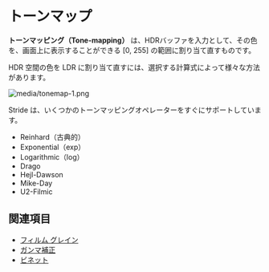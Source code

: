 # トーンマップ

**トーンマッピング（Tone-mapping）** は、HDRバッファを入力として、その色を、画面上に表示することができる [0, 255] の範囲に割り当て直すものです。
<!--
**Tone-mapping** takes an HDR buffer as input, and remaps its color to a [0, 255] range so we can display it on a screen.
-->

HDR 空間の色を LDR に割り当て直すには、選択する計算式によって様々な方法があります。
<!--
There are many ways to remap colors from an HDR space to an LDR, depending on the formula you choose.
-->

![media/tonemap-1.png](media/tonemap-1.png) 

Stride は、いくつかのトーンマッピングオペレーターをすぐにサポートしています。
<!--
Stride supports several tone-mapping operators out of the box:
-->

- Reinhard（古典的）
- Exponential（exp）
- Logarithmic（log）
- Drago
- Hejl-Dawson
- Mike-Day
- U2-Filmic

<!--
- Reinhard (the classic operator)
- Exponential
- Logarithmic
- Drago
- Hejl-Dawson
- Mike-Day
- U2-Filmic
-->

## 関連項目
<!--
## See also
-->

* [フィルム グレイン](film-grain.md)
* [ガンマ補正](gamma-correction.md)
* [ビネット](vignetting.md)

<!--
* [Film grain](film-grain.md)
* [Gamma correction](gamma-correction.md)
* [Vignetting](vignetting.md)
-->
